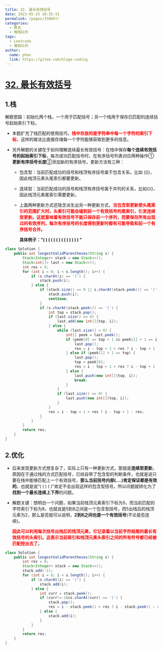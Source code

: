 ```yaml
---
title: 32. 最长有效括号
date: 2023-05-25 10:35:31
permalink: /pages/330697/
categories:
  - 算法
  - 堆栈队列
tags:
  - Leetcode
  - 堆栈队列
author: 
  name: phan
  link: https://gitee.com/blage-coding
---
```

# [32. 最长有效括号](https://leetcode.cn/problems/longest-valid-parentheses/)

## 1.栈

解题思路：初始化两个栈，一个用于匹配括号；另一个栈用于保存已匹配的连续括号起始索引下标。

- 本题扩充了栈匹配的使用技巧，<font color="red">**栈中存放的是字符串中每一个字符的索引下标**</font>，这样的做法比直接存储每一个字符能够获取到更多的信息。

- 另外解题的关键在于如何理解连续最长有效括号：在栈中保存**每个连续有效括号的起始索引下标**，每次成功匹配括号时，在有序括号列表对应两种操作①**更新有序括号长度**②添加新的有序括号。更新方法有三种：

  - 包含型：当前匹配成功的括号和栈顶有序括号属于包含关系，比如 (())，因此栈顶元素头尾索引都要更新。

  - 连续型：当前匹配成功的括号和栈顶有序括号属于并列的关系，比如()()，因此栈顶元素尾索引需要更新。

  - 上面两种更新方式还隐含派生出另一种更新方式，<font color="red">**当包含型更新使头尾索引的范围扩大时，头索引可能会碰到前一个有效括号的尾索引，引发连续型更新。这就意味着有效括号不能只保存前一个序列，而要保存所有出现过的有效序列，每次有序括号的长度得到更新时都有可能导致和前一个有序括号合并。**</font>

    **具体例子："( ) ( ( ( ( ) ( ( ) ) ) ) ) "**

```java
class Solution {
    public int longestValidParentheses(String s) {
        Stack<Integer> stack = new Stack<>();
        Stack<int[]> last = new Stack<>();
        int res = 0;
        for (int i = 0; i < s.length(); i++) {
            if (s.charAt(i) == '(') {
                stack.push(i);
            } else {
                if (stack.size() == 0 || s.charAt(stack.peek()) == ')') {
                    stack.push(i);
                    continue;
                }
                if (s.charAt(stack.peek()) == '(') {
                    int top = stack.pop();
                    if (last.size() == 0) {
                        last.add(new int[]{top, i});
                    } else {
                        while (last.size() > 0) {
                            int[] peek = last.peek();
                            if (peek[0] == top + 1 && peek[1] + 1 == i) {
                                last.pop();
                                res = i - top + 1 > res ? i - top + 1 : res;
                            } else if (peek[1] + 1 == top) {
                                last.pop();
                                top = peek[0];
                                res = i - top + 1 > res ? i - top + 1 : res;
                            } else {
                                last.push(new int[]{top, i});
                                break;
                            }
                        }
                        if (last.size() == 0) {
                            last.push(new int[]{top, i});
                        }
                    }
                    res = i - top + 1 > res ? i - top + 1 : res;
                }
            }
        }
        return res;
    }
}
```

## 2.优化

- 后来发现更新方式想复杂了，实际上只有一种更新方式，那就是**连续型更新**。原因在于通过栈的方式匹配括号，已经自带了包含型的判断条件，也就是说只要在栈中能够匹配上一个有效括号，**那么当前括号内部(....)肯定保证都是有效的**。也就是说“(  ( ) (  )”肯定不会出现这样的包含型括号。所以问题就转化为了**找到一个最长连续上下界**的问题。

- 解题关键：想明白一个问题，如果当前栈顶元素索引下标为5，而当前匹配的字符索引下标为8，也就说是5到8之间是一个包含型括号，而5出栈后的栈顶元素为2，那么是否就可以说明，**2到8之间也是一个有效括号**(不论是否连续)。

  <font color="red">**因此可以利用每次括号出栈后的栈顶元素，它记录着以当前字符结尾的最长有效括号的头索引。这表示当前索引和栈顶元素头索引之间的所有符号都已经被匹配挖出去了**</font>。

```java
class Solution {
    public int longestValidParentheses(String s) {
        int res = 0;
        Stack<Integer> stack = new Stack<>();
        stack.add(-1);
        for (int i = 0; i < s.length(); i++) {
            if (s.charAt(i) == '(') {
                stack.add(i);
            } else {
                int curr = stack.peek();
                if (curr!=-1&&s.charAt(curr) == '(') {
                    stack.pop();
                    res = i - stack.peek() > res ? i - stack.peek() : res;
                } else {
                    stack.add(i);
                }
            }
        }
        return res;
    }
}
```